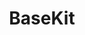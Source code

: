 ---
blog: https://basekit.com/blog
facebook: https://facebook.com/TeamBaseKit
linkedin: https://linkedin.com/company/basekit
logohandle: basekit
sort: basekit
title: BaseKit
twitter: https://x.com/basekit
website: https://www.basekit.com/
youtube: https://youtube.com/user/TeamBaseKit
---